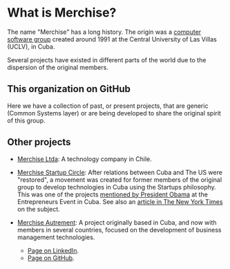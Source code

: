 # What is Merchise?

The name "Merchise" has a long history.  The origin was a [computer software
group][wiki] created around 1991 at the Central University of Las Villas
(UCLV), in Cuba.

[wiki]: https://en.wikipedia.org/wiki/Merchise

Several projects have existed in different parts of the world due to the
dispersion of the original members.


## This organization on GitHub

Here we have a collection of past, or present projects, that are generic
(Common Systems layer) or are being developed to share the original spirit of
this group.


## Other projects

- [Merchise Ltda][chile]: A technology company in Chile.

- [Merchise Startup Circle][msc]: After relations between Cuba and The US were
  "restored", a movement was created for former members of the original group
  to develop technologies in Cuba using the Startups philosophy.  This was one
  of the projects [mentioned by President Obama][speech] at the Entrepreneurs
  Event in Cuba.  See also an [article in The New York Times][nyt] on the
  subject.

- [Merchise Autrement][ma]: A project originally based in Cuba, and now with
  members in several countries, focused on the development of business
  management technologies.
  - [Page on LinkedIn](https://www.linkedin.com/company/10832888/).
  - [Page on GitHub](https://github.com/merchise-autrement).

[chile]: https://www.merchise.cl/
[msc]: https://www.linkedin.com/company/merchise-startup-circle/about/
[speech]: https://youtu.be/fWmApjeuR6Q?t=699
[nyt]: https://www.nytimes.com/2016/03/27/world/americas/with-obama-visit-to-cuba-old-battle-lines-fade.html
[ma]: https://www.merchise.org/
